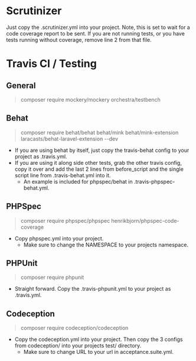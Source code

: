 # Scrutinizer

Just copy the .scrutinizer.yml into your project.  Note, this is set to wait for a code coverage report to be sent.  If you are not running tests, or you have tests running without coverage, remove line 2 from that file. 

# Travis CI / Testing

## General

> composer require mockery/mockery orchestra/testbench

## Behat

> composer require behat/behat behat/mink behat/mink-extension laracasts/behat-laravel-extension --dev

- If you are using behat by itself, just copy the travis-behat config to your project as .travis.yml.
- If you are using it along side other tests, grab the other travis config, copy it over and add the last 2 lines from before_script and the single script line from .travis-behat.yml into it.
    - An example is included for phpspec/behat in .travis-phpspec-behat.yml.
    
## PHPSpec

> composer require phpspec/phpspec henrikbjorn/phpspec-code-coverage

- Copy phpspec.yml into your project.
    - Make sure to change the NAMESPACE to your projects namespace.

## PHPUnit

> composer require phpunit

- Straight forward.  Copy the .travis-phpunit.yml to your project as .travis.yml.

## Codeception

> composer require codeception/codeception

- Copy the codeception.yml into your project.  Then copy the 3 configs from codeception/ into your projects test/ directory.
    - Make sure to change URL to your url in acceptance.suite.yml.
